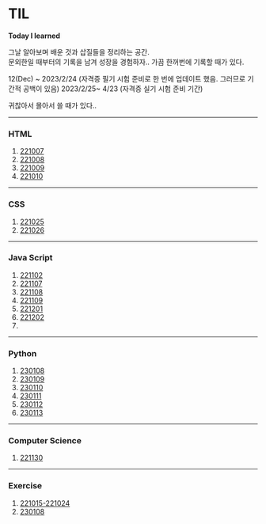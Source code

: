# TIL
**Today I learned**

그날 알아보며 배운 것과 삽질들을 정리하는 공간.   
문외한일 때부터의 기록을 남겨 성장을 경험하자.. 
가끔 한꺼번에 기록할 때가 있다. 

12(Dec) ~ 2023/2/24 (자격증 필기 시험 준비로 한 번에 업데이트 했음. 그러므로 기간적 공백이 있음)
2023/2/25~ 4/23 (자격증 실기 시험 준비 기간)


귀찮아서 몰아서 쓸 때가 있다..


---

### HTML

1. [221007](HTML/221007.md)
2. [221008](HTML/221008.md)
3. [221009](HTML/221009.md)
4. [221010](HTML/221010.md)

---

### CSS

1. [221025](CSS/221025.md)
2. [221026](CSS/221026.md)

---

### Java Script

1. [221102](JS/221102.md)
2. [221107](JS/221107.md)
3. [221108](JS/221108.md)
4. [221109](JS/221109.md)
5. [221201](JS/221201.md)
6. [221202](JS/221202.md)
7. 
   
---

### Python
 
1. [230108](python/230108.md)
2. [230109](Python/230109.md)
3. [230110](Python/230110.md)
4. [230111](Python/230111.md)
5. [230112](Python/230112.md)
6. [230113](Python/230113.md)

---

### Computer Science

1. [221130](OTHER/221130.md)


---

### Exercise

1. [221015-221024](HTML/221015-1024.md)
2. [230108](Python/first_py.md)
